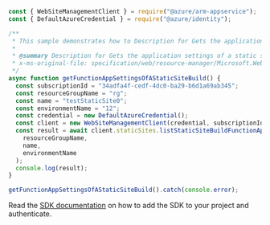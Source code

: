 ```javascript
const { WebSiteManagementClient } = require("@azure/arm-appservice");
const { DefaultAzureCredential } = require("@azure/identity");

/**
 * This sample demonstrates how to Description for Gets the application settings of a static site build.
 *
 * @summary Description for Gets the application settings of a static site build.
 * x-ms-original-file: specification/web/resource-manager/Microsoft.Web/stable/2021-03-01/examples/ListStaticSiteBuildFunctionAppSettings.json
 */
async function getFunctionAppSettingsOfAStaticSiteBuild() {
  const subscriptionId = "34adfa4f-cedf-4dc0-ba29-b6d1a69ab345";
  const resourceGroupName = "rg";
  const name = "testStaticSite0";
  const environmentName = "12";
  const credential = new DefaultAzureCredential();
  const client = new WebSiteManagementClient(credential, subscriptionId);
  const result = await client.staticSites.listStaticSiteBuildFunctionAppSettings(
    resourceGroupName,
    name,
    environmentName
  );
  console.log(result);
}

getFunctionAppSettingsOfAStaticSiteBuild().catch(console.error);
```

Read the [SDK documentation](https://github.com/Azure/azure-sdk-for-js/blob/%40azure%2Farm-appservice_12.0.0/sdk/appservice/arm-appservice/README.md) on how to add the SDK to your project and authenticate.
